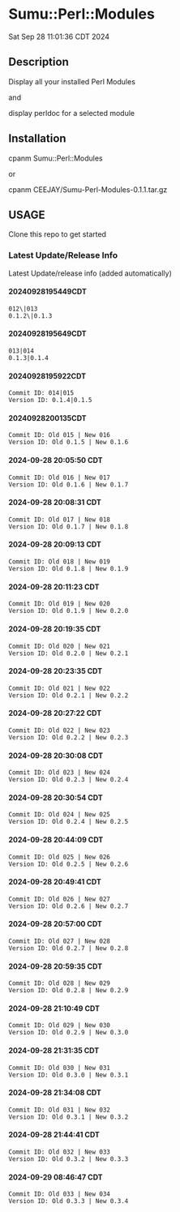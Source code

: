 # Sumu::Perl::Modules 

Sat Sep 28 11:01:36 CDT 2024

## Description

Display all your installed Perl Modules

and

display perldoc for a selected module

## Installation

cpanm Sumu::Perl::Modules

or 

cpanm CEEJAY/Sumu-Perl-Modules-0.1.1.tar.gz

## USAGE

Clone this repo to get started 




### Latest Update/Release Info 

Latest Update/release info (added automatically)


#### 20240928195449CDT

	012\|013
	0.1.2\|0.1.3


#### 20240928195649CDT

	013|014
	0.1.3|0.1.4


#### 20240928195922CDT

	Commit ID: 014|015
	Version ID: 0.1.4|0.1.5


#### 20240928200135CDT

	Commit ID: Old 015 | New 016
	Version ID: Old 0.1.5 | New 0.1.6


#### 2024-09-28 20:05:50 CDT

	Commit ID: Old 016 | New 017
	Version ID: Old 0.1.6 | New 0.1.7


#### 2024-09-28 20:08:31 CDT

	Commit ID: Old 017 | New 018
	Version ID: Old 0.1.7 | New 0.1.8


#### 2024-09-28 20:09:13 CDT

	Commit ID: Old 018 | New 019
	Version ID: Old 0.1.8 | New 0.1.9


#### 2024-09-28 20:11:23 CDT

	Commit ID: Old 019 | New 020
	Version ID: Old 0.1.9 | New 0.2.0


#### 2024-09-28 20:19:35 CDT

	Commit ID: Old 020 | New 021
	Version ID: Old 0.2.0 | New 0.2.1


#### 2024-09-28 20:23:35 CDT

	Commit ID: Old 021 | New 022
	Version ID: Old 0.2.1 | New 0.2.2


#### 2024-09-28 20:27:22 CDT

	Commit ID: Old 022 | New 023
	Version ID: Old 0.2.2 | New 0.2.3


#### 2024-09-28 20:30:08 CDT

	Commit ID: Old 023 | New 024
	Version ID: Old 0.2.3 | New 0.2.4


#### 2024-09-28 20:30:54 CDT

	Commit ID: Old 024 | New 025
	Version ID: Old 0.2.4 | New 0.2.5


#### 2024-09-28 20:44:09 CDT

	Commit ID: Old 025 | New 026
	Version ID: Old 0.2.5 | New 0.2.6


#### 2024-09-28 20:49:41 CDT

	Commit ID: Old 026 | New 027
	Version ID: Old 0.2.6 | New 0.2.7


#### 2024-09-28 20:57:00 CDT

	Commit ID: Old 027 | New 028
	Version ID: Old 0.2.7 | New 0.2.8


#### 2024-09-28 20:59:35 CDT

	Commit ID: Old 028 | New 029
	Version ID: Old 0.2.8 | New 0.2.9


#### 2024-09-28 21:10:49 CDT

	Commit ID: Old 029 | New 030
	Version ID: Old 0.2.9 | New 0.3.0


#### 2024-09-28 21:31:35 CDT

	Commit ID: Old 030 | New 031
	Version ID: Old 0.3.0 | New 0.3.1


#### 2024-09-28 21:34:08 CDT

	Commit ID: Old 031 | New 032
	Version ID: Old 0.3.1 | New 0.3.2


#### 2024-09-28 21:44:41 CDT

	Commit ID: Old 032 | New 033
	Version ID: Old 0.3.2 | New 0.3.3


#### 2024-09-29 08:46:47 CDT

	Commit ID: Old 033 | New 034
	Version ID: Old 0.3.3 | New 0.3.4


